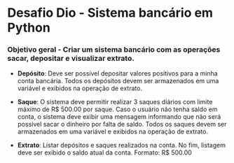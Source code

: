 # Desafio Dio - Sistema bancário em Python

### Objetivo geral - Criar um sistema bancário com as operações sacar, depositar e visualizar extrato.

* **Depósito**: Deve ser possível depositar valores positivos para a minha conta bancária. Todos os depósitos devem ser armazenados em uma variável e exibidos na operação de extrato.

* **Saque**: O sistema deve permitir realizar 3 saques diários com limite máximo de R$ 500.00 por saque. Caso o usuário não tenha saldo em conta, o sistema deve exibir uma mensagem informando que não será possível sacar o dinheiro por falta de saldo. Todos os saques devem ser armazenados em uma variável e exibidos na operação de extrato.

* **Extrato**: Listar depósitos e saques realizados na conta. No fim, listagem deve ser exibido o saldo atual da conta. Formato: R$ 500.00




